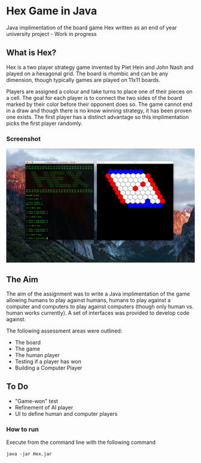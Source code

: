 # Hex Game in Java

Java implimentation of the board game Hex written as an end of year university project - Work in progress

## What is Hex?

Hex is a two player strategy game invented by Piet Hein and John Nash and played on a hexagonal grid. The board is rhombic and can be any dimension, though typically games are played on 11x11 boards.

Players are assigned a colour and take turns to place one of their pieces on a cell. The goal for each player is to connect the two sides of the board marked by their color before their opponent does so. The game cannot end in a draw and though there is no know winning strategy, it has been proven one exists. The first player has a distinct advantage so this implimentation picks the first player randomly.

### Screenshot
![alt text](screenshot.jpg "Screenshot of game in play")

## The Aim

The aim of the assignment was to write a Java implimentation of the game allowing humans to play against humans, humans to play against a computer and computers to play against computers (though only human vs. human works currently). A set of interfaces was provided to develop code against.

The following assessment areas were outlined:
* The board
* The game
* The human player
* Testing if a player has won
* Building a Computer Player

## To Do

* "Game-won" test
* Refinement of AI player
* UI to define human and computer players


### How to run

Execute from the command line with the following command
```
java -jar Hex.jar
```
